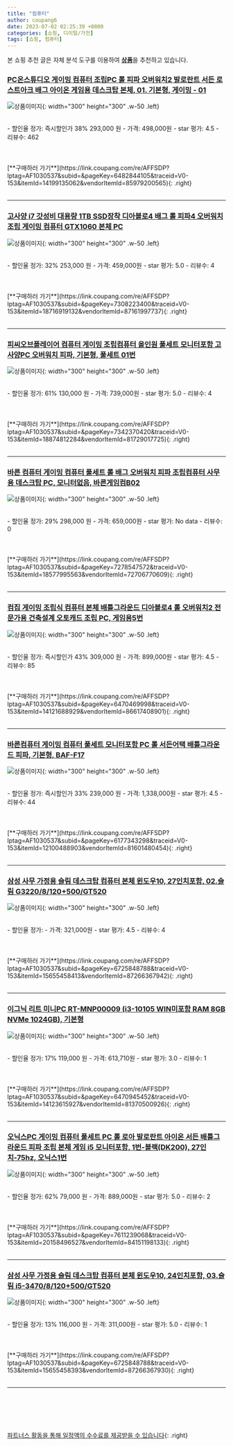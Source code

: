 ```yaml
---
title: "컴퓨터"
author: coupang6
date: 2023-07-02 02:25:39 +0800
categories: [쇼핑, 디이털/가전]
tags: [쇼핑, 컴퓨터]
---
```


본 쇼핑 추천 글은 자체 분석 도구를 이용하여 [**상품**](https://link.coupang.com/a/bao1ui)을 추천하고 있습니다.

### [PC온스튜디오 게이밍 컴퓨터 조립PC 롤 피파 오버워치2 발로란트 서든 로스트아크 배그 아이온 게임용 데스크탑 본체, 01. 기본형, 게이밍 - 01](https://link.coupang.com/re/AFFSDP?lptag=AF1030537&subid=&pageKey=6482844105&traceid=V0-153&itemId=14199135062&vendorItemId=85979200565)

![상품이미지](https://thumbnail8.coupangcdn.com/thumbnails/remote/230x230ex/image/vendor_inventory/8eac/fce6bb01be86983424da78caea9e5bb49e0a6271662be282e9b08f55f579.png){: width="300" height="300" .w-50 .left}


<br>
- 할인율 정가: 즉시할인가 38%  293,000   원
- 가격: 498,000원
- star 평가: 4.5
- 리뷰수: 462
<br>
<br>
<br>
<br>
[**구매하러 가기**](https://link.coupang.com/re/AFFSDP?lptag=AF1030537&subid=&pageKey=6482844105&traceid=V0-153&itemId=14199135062&vendorItemId=85979200565){: .right}
<br>
<br>

---

### [고사양 i7 갓성비 대용량 1TB SSD장착 디아블로4 배그 롤 피파4 오버워치 조립 게이밍 컴퓨터 GTX1060 본체 PC](https://link.coupang.com/re/AFFSDP?lptag=AF1030537&subid=&pageKey=7308223400&traceid=V0-153&itemId=18716919132&vendorItemId=87161997737)

![상품이미지](https://thumbnail9.coupangcdn.com/thumbnails/remote/230x230ex/image/vendor_inventory/fb75/6638b2c9eb02072c3532c62673c91f3b65ef2e39dcebda27ebb408a4419c.jpg){: width="300" height="300" .w-50 .left}


<br>
- 할인율 정가: 32%  253,000   원
- 가격: 459,000원
- star 평가: 5.0
- 리뷰수: 4
<br>
<br>
<br>
<br>
[**구매하러 가기**](https://link.coupang.com/re/AFFSDP?lptag=AF1030537&subid=&pageKey=7308223400&traceid=V0-153&itemId=18716919132&vendorItemId=87161997737){: .right}
<br>
<br>

---

### [피씨오브플레이어 컴퓨터 게이밍 조립컴퓨터 올인원 풀세트 모니터포함 고사양PC 오버워치 피파, 기본형, 풀세트 01번](https://link.coupang.com/re/AFFSDP?lptag=AF1030537&subid=&pageKey=7342370420&traceid=V0-153&itemId=18874812284&vendorItemId=81729017725)

![상품이미지](https://thumbnail8.coupangcdn.com/thumbnails/remote/230x230ex/image/vendor_inventory/51da/32a84176d334f8d2002d5e55cb71f3fdea31a7f5ad1cbf34bc4f9d438e5e.png){: width="300" height="300" .w-50 .left}


<br>
- 할인율 정가: 61%  130,000   원
- 가격: 739,000원
- star 평가: 5.0
- 리뷰수: 4
<br>
<br>
<br>
<br>
[**구매하러 가기**](https://link.coupang.com/re/AFFSDP?lptag=AF1030537&subid=&pageKey=7342370420&traceid=V0-153&itemId=18874812284&vendorItemId=81729017725){: .right}
<br>
<br>

---

### [바른 컴퓨터 게이밍 컴퓨터 풀세트 롤 배그 오버워치 피파 조립컴퓨터 사무용 데스크탑 PC, 모니터없음, 바른게임컴B02](https://link.coupang.com/re/AFFSDP?lptag=AF1030537&subid=&pageKey=7278547572&traceid=V0-153&itemId=18577995563&vendorItemId=72706770609)

![상품이미지](https://thumbnail8.coupangcdn.com/thumbnails/remote/230x230ex/image/vendor_inventory/fdf2/b5e0fc7221203ce48fb6d56f54c79afe0378f3dde3ad2d5ec10ca60c012e.jpg){: width="300" height="300" .w-50 .left}


<br>
- 할인율 정가: 29%  298,000   원
- 가격: 659,000원
- star 평가: No data
- 리뷰수: 0
<br>
<br>
<br>
<br>
[**구매하러 가기**](https://link.coupang.com/re/AFFSDP?lptag=AF1030537&subid=&pageKey=7278547572&traceid=V0-153&itemId=18577995563&vendorItemId=72706770609){: .right}
<br>
<br>

---

### [컴집 게이밍 조립식 컴퓨터 본체 배틀그라운드 디아블로4 롤 오버워치2 전문가용 건축설계 오토캐드 조립 PC, 게임용5번](https://link.coupang.com/re/AFFSDP?lptag=AF1030537&subid=&pageKey=6470469998&traceid=V0-153&itemId=14121688929&vendorItemId=86617408901)

![상품이미지](https://thumbnail7.coupangcdn.com/thumbnails/remote/230x230ex/image/vendor_inventory/9e4f/f354e6e5599c1f26f439edf81c21080fb6531fe056f6212f3119fcc313f7.jpg){: width="300" height="300" .w-50 .left}


<br>
- 할인율 정가: 즉시할인가 43%  309,000   원
- 가격: 899,000원
- star 평가: 4.5
- 리뷰수: 85
<br>
<br>
<br>
<br>
[**구매하러 가기**](https://link.coupang.com/re/AFFSDP?lptag=AF1030537&subid=&pageKey=6470469998&traceid=V0-153&itemId=14121688929&vendorItemId=86617408901){: .right}
<br>
<br>

---

### [바른컴퓨터 게이밍 컴퓨터 풀세트 모니터포함 PC 롤 서든어택 배틀그라운드 피파, 기본형, BAF-F17](https://link.coupang.com/re/AFFSDP?lptag=AF1030537&subid=&pageKey=6177343298&traceid=V0-153&itemId=12100488903&vendorItemId=81601480454)

![상품이미지](https://thumbnail7.coupangcdn.com/thumbnails/remote/230x230ex/image/vendor_inventory/013c/5f26e06d809d3f286c06468c7e65e4d977386205809acd59de725bef603e.jpg){: width="300" height="300" .w-50 .left}


<br>
- 할인율 정가: 즉시할인가 33%  239,000   원
- 가격: 1,338,000원
- star 평가: 4.5
- 리뷰수: 44
<br>
<br>
<br>
<br>
[**구매하러 가기**](https://link.coupang.com/re/AFFSDP?lptag=AF1030537&subid=&pageKey=6177343298&traceid=V0-153&itemId=12100488903&vendorItemId=81601480454){: .right}
<br>
<br>

---

### [삼성 사무 가정용 슬림 데스크탑 컴퓨터 본체 윈도우10, 27인치포함, 02.슬림 G3220/8/120+500/GT520](https://link.coupang.com/re/AFFSDP?lptag=AF1030537&subid=&pageKey=6725848788&traceid=V0-153&itemId=15655458413&vendorItemId=87266367942)

![상품이미지](https://thumbnail10.coupangcdn.com/thumbnails/remote/230x230ex/image/vendor_inventory/c7ad/cfd7bcffeeee3caacd83cd9a6a27a48ff23427df8d9e87dcd7cacd5035c0.jpg){: width="300" height="300" .w-50 .left}


<br>
- 할인율 정가: 
- 가격: 321,000원
- star 평가: 4.5
- 리뷰수: 4
<br>
<br>
<br>
<br>
[**구매하러 가기**](https://link.coupang.com/re/AFFSDP?lptag=AF1030537&subid=&pageKey=6725848788&traceid=V0-153&itemId=15655458413&vendorItemId=87266367942){: .right}
<br>
<br>

---

### [이그닉 리트 미니PC RT-MNP00009 (i3-10105 WIN미포함 RAM 8GB NVMe 1024GB), 기본형](https://link.coupang.com/re/AFFSDP?lptag=AF1030537&subid=&pageKey=6470945452&traceid=V0-153&itemId=14123615927&vendorItemId=81370500926)

![상품이미지](https://thumbnail6.coupangcdn.com/thumbnails/remote/230x230ex/image/rs_quotation_api/hybcgykx/b2c3c1c284614855a8a74ef93ed5f09b.jpg){: width="300" height="300" .w-50 .left}


<br>
- 할인율 정가: 17%  119,000   원
- 가격: 613,710원
- star 평가: 3.0
- 리뷰수: 1
<br>
<br>
<br>
<br>
[**구매하러 가기**](https://link.coupang.com/re/AFFSDP?lptag=AF1030537&subid=&pageKey=6470945452&traceid=V0-153&itemId=14123615927&vendorItemId=81370500926){: .right}
<br>
<br>

---

### [오닉스PC 게이밍 컴퓨터 풀세트 PC 롤 로아 발로란트 아이온 서든 배틀그라운드 피파 조립 본체 게임 i5 모니터포함, 1번-블랙(DK200), 27인치-75hz, 오닉스1번](https://link.coupang.com/re/AFFSDP?lptag=AF1030537&subid=&pageKey=7611239068&traceid=V0-153&itemId=20158496527&vendorItemId=84151198133)

![상품이미지](https://thumbnail10.coupangcdn.com/thumbnails/remote/230x230ex/image/vendor_inventory/9654/e61f2593d33e2e0b5aa2b6a2591010be13f221ee45bacf8e43c406d7ad6a.png){: width="300" height="300" .w-50 .left}


<br>
- 할인율 정가: 62%  79,000   원
- 가격: 889,000원
- star 평가: 5.0
- 리뷰수: 2
<br>
<br>
<br>
<br>
[**구매하러 가기**](https://link.coupang.com/re/AFFSDP?lptag=AF1030537&subid=&pageKey=7611239068&traceid=V0-153&itemId=20158496527&vendorItemId=84151198133){: .right}
<br>
<br>

---

### [삼성 사무 가정용 슬림 데스크탑 컴퓨터 본체 윈도우10, 24인치포함, 03.슬림 i5-3470/8/120+500/GT520](https://link.coupang.com/re/AFFSDP?lptag=AF1030537&subid=&pageKey=6725848788&traceid=V0-153&itemId=15655458393&vendorItemId=87266367930)

![상품이미지](https://thumbnail10.coupangcdn.com/thumbnails/remote/230x230ex/image/vendor_inventory/c7ad/cfd7bcffeeee3caacd83cd9a6a27a48ff23427df8d9e87dcd7cacd5035c0.jpg){: width="300" height="300" .w-50 .left}


<br>
- 할인율 정가: 13%  116,000   원
- 가격: 311,000원
- star 평가: 5.0
- 리뷰수: 1
<br>
<br>
<br>
<br>
[**구매하러 가기**](https://link.coupang.com/re/AFFSDP?lptag=AF1030537&subid=&pageKey=6725848788&traceid=V0-153&itemId=15655458393&vendorItemId=87266367930){: .right}
<br>
<br>

---
<br><br><br><br><br> [파트너스 활동을 통해 일정액의 수수료를 제공받을 수 있습니다](https://link.coupang.com/a/bao1ui){: .right}